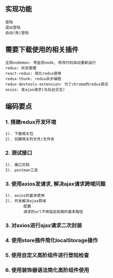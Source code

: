 ## 实现功能
	登陆
	退出登陆
	自动(免)登陆

## 需要下载使用的相关插件
	全局nodemon: 带监视node, 修改代码自动重新运行
	redux: 状态管理
	react-redux: 简化redux使用
	redux-thunk: redux异步编程
	redux-devtools-extension: 为了chrome的redux调试
	axios: 发ajax请求(与后台交互)

## 编码要点
### 1. 搭建redux开发环境
	1). 下载相关包
	2). 创建相关的文件/文件夹

### 2. 测试接口
	1). 接口文档
	2). postman工具

### 3. 使用axios发请求, 解决ajax请求跨域问题
	1). axios的基本使用
	2). 开发解决ajax跨域
			配置
			请求的url不用指定前面的基本路径

### 3. 对axios进行ajax请求二次封装








### 4. 使用store插件简化localStorage操作

### 5. 使用自定义高阶组件进行登陆检查

### 6. 使用装饰器语法简化高阶组件使用
